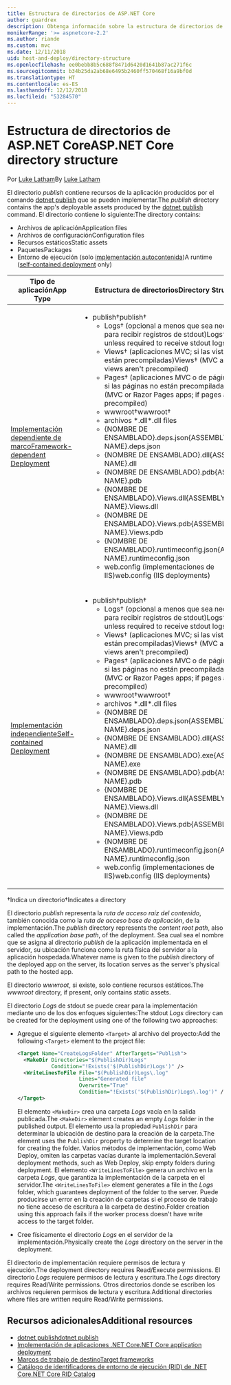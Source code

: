 ```yaml
---
title: Estructura de directorios de ASP.NET Core
author: guardrex
description: Obtenga información sobre la estructura de directorios de las aplicaciones ASP.NET Core publicadas.
monikerRange: '>= aspnetcore-2.2'
ms.author: riande
ms.custom: mvc
ms.date: 12/11/2018
uid: host-and-deploy/directory-structure
ms.openlocfilehash: ee0bebb8b5c688f8471d6420d1641b87ac271f6c
ms.sourcegitcommit: b34b25da2ab68e6495b2460ff570468f16a9bf0d
ms.translationtype: HT
ms.contentlocale: es-ES
ms.lasthandoff: 12/12/2018
ms.locfileid: "53284570"
---
```

# <a name="aspnet-core-directory-structure"></a><span data-ttu-id="189b4-103">Estructura de directorios de ASP.NET Core</span><span class="sxs-lookup"><span data-stu-id="189b4-103">ASP.NET Core directory structure</span></span>

<span data-ttu-id="189b4-104">Por [Luke Latham](https://github.com/guardrex)</span><span class="sxs-lookup"><span data-stu-id="189b4-104">By [Luke Latham](https://github.com/guardrex)</span></span>

<span data-ttu-id="189b4-105">El directorio *publish* contiene recursos de la aplicación producidos por el comando [dotnet publish](/dotnet/core/tools/dotnet-publish) que se pueden implementar.</span><span class="sxs-lookup"><span data-stu-id="189b4-105">The *publish* directory contains the app's deployable assets produced by the [dotnet publish](/dotnet/core/tools/dotnet-publish) command.</span></span> <span data-ttu-id="189b4-106">El directorio contiene lo siguiente:</span><span class="sxs-lookup"><span data-stu-id="189b4-106">The directory contains:</span></span>

* <span data-ttu-id="189b4-107">Archivos de aplicación</span><span class="sxs-lookup"><span data-stu-id="189b4-107">Application files</span></span>
* <span data-ttu-id="189b4-108">Archivos de configuración</span><span class="sxs-lookup"><span data-stu-id="189b4-108">Configuration files</span></span>
* <span data-ttu-id="189b4-109">Recursos estáticos</span><span class="sxs-lookup"><span data-stu-id="189b4-109">Static assets</span></span>
* <span data-ttu-id="189b4-110">Paquetes</span><span class="sxs-lookup"><span data-stu-id="189b4-110">Packages</span></span>
* <span data-ttu-id="189b4-111">Entorno de ejecución (solo [implementación autocontenida](/dotnet/core/deploying/#self-contained-deployments-scd))</span><span class="sxs-lookup"><span data-stu-id="189b4-111">A runtime ([self-contained deployment](/dotnet/core/deploying/#self-contained-deployments-scd) only)</span></span>

| <span data-ttu-id="189b4-112">Tipo de aplicación</span><span class="sxs-lookup"><span data-stu-id="189b4-112">App Type</span></span> | <span data-ttu-id="189b4-113">Estructura de directorios</span><span class="sxs-lookup"><span data-stu-id="189b4-113">Directory Structure</span></span> |
| -------- | ------------------- |
| [<span data-ttu-id="189b4-114">Implementación dependiente de marco</span><span class="sxs-lookup"><span data-stu-id="189b4-114">Framework-dependent Deployment</span></span>](/dotnet/core/deploying/#framework-dependent-deployments-fdd) | <ul><li><span data-ttu-id="189b4-115">publish&dagger;</span><span class="sxs-lookup"><span data-stu-id="189b4-115">publish&dagger;</span></span><ul><li><span data-ttu-id="189b4-116">Logs&dagger; (opcional a menos que sea necesario para recibir registros de stdout)</span><span class="sxs-lookup"><span data-stu-id="189b4-116">Logs&dagger; (optional unless required to receive stdout logs)</span></span></li><li><span data-ttu-id="189b4-117">Views&dagger; (aplicaciones MVC; si las vistas no están precompiladas)</span><span class="sxs-lookup"><span data-stu-id="189b4-117">Views&dagger; (MVC apps; if views aren't precompiled)</span></span></li><li><span data-ttu-id="189b4-118">Pages&dagger; (aplicaciones MVC o de páginas Razor; si las páginas no están precompiladas)</span><span class="sxs-lookup"><span data-stu-id="189b4-118">Pages&dagger; (MVC or Razor Pages apps; if pages aren't precompiled)</span></span></li><li><span data-ttu-id="189b4-119">wwwroot&dagger;</span><span class="sxs-lookup"><span data-stu-id="189b4-119">wwwroot&dagger;</span></span></li><li><span data-ttu-id="189b4-120">archivos \*\.dll</span><span class="sxs-lookup"><span data-stu-id="189b4-120">\*\.dll files</span></span></li><li><span data-ttu-id="189b4-121">{NOMBRE DE ENSAMBLADO}.deps.json</span><span class="sxs-lookup"><span data-stu-id="189b4-121">{ASSEMBLY NAME}.deps.json</span></span></li><li><span data-ttu-id="189b4-122">{NOMBRE DE ENSAMBLADO}.dll</span><span class="sxs-lookup"><span data-stu-id="189b4-122">{ASSEMBLY NAME}.dll</span></span></li><li><span data-ttu-id="189b4-123">{NOMBRE DE ENSAMBLADO}.pdb</span><span class="sxs-lookup"><span data-stu-id="189b4-123">{ASSEMBLY NAME}.pdb</span></span></li><li><span data-ttu-id="189b4-124">{NOMBRE DE ENSAMBLADO}.Views.dll</span><span class="sxs-lookup"><span data-stu-id="189b4-124">{ASSEMBLY NAME}.Views.dll</span></span></li><li><span data-ttu-id="189b4-125">{NOMBRE DE ENSAMBLADO}.Views.pdb</span><span class="sxs-lookup"><span data-stu-id="189b4-125">{ASSEMBLY NAME}.Views.pdb</span></span></li><li><span data-ttu-id="189b4-126">{NOMBRE DE ENSAMBLADO}.runtimeconfig.json</span><span class="sxs-lookup"><span data-stu-id="189b4-126">{ASSEMBLY NAME}.runtimeconfig.json</span></span></li><li><span data-ttu-id="189b4-127">web.config (implementaciones de IIS)</span><span class="sxs-lookup"><span data-stu-id="189b4-127">web.config (IIS deployments)</span></span></li></ul></li></ul> |
| [<span data-ttu-id="189b4-128">Implementación independiente</span><span class="sxs-lookup"><span data-stu-id="189b4-128">Self-contained Deployment</span></span>](/dotnet/core/deploying/#self-contained-deployments-scd) | <ul><li><span data-ttu-id="189b4-129">publish&dagger;</span><span class="sxs-lookup"><span data-stu-id="189b4-129">publish&dagger;</span></span><ul><li><span data-ttu-id="189b4-130">Logs&dagger; (opcional a menos que sea necesario para recibir registros de stdout)</span><span class="sxs-lookup"><span data-stu-id="189b4-130">Logs&dagger; (optional unless required to receive stdout logs)</span></span></li><li><span data-ttu-id="189b4-131">Views&dagger; (aplicaciones MVC; si las vistas no están precompiladas)</span><span class="sxs-lookup"><span data-stu-id="189b4-131">Views&dagger; (MVC apps; if views aren't precompiled)</span></span></li><li><span data-ttu-id="189b4-132">Pages&dagger; (aplicaciones MVC o de páginas Razor; si las páginas no están precompiladas)</span><span class="sxs-lookup"><span data-stu-id="189b4-132">Pages&dagger; (MVC or Razor Pages apps; if pages aren't precompiled)</span></span></li><li><span data-ttu-id="189b4-133">wwwroot&dagger;</span><span class="sxs-lookup"><span data-stu-id="189b4-133">wwwroot&dagger;</span></span></li><li><span data-ttu-id="189b4-134">archivos \*.dll</span><span class="sxs-lookup"><span data-stu-id="189b4-134">\*.dll files</span></span></li><li><span data-ttu-id="189b4-135">{NOMBRE DE ENSAMBLADO}.deps.json</span><span class="sxs-lookup"><span data-stu-id="189b4-135">{ASSEMBLY NAME}.deps.json</span></span></li><li><span data-ttu-id="189b4-136">{NOMBRE DE ENSAMBLADO}.dll</span><span class="sxs-lookup"><span data-stu-id="189b4-136">{ASSEMBLY NAME}.dll</span></span></li><li><span data-ttu-id="189b4-137">{NOMBRE DE ENSAMBLADO}.exe</span><span class="sxs-lookup"><span data-stu-id="189b4-137">{ASSEMBLY NAME}.exe</span></span></li><li><span data-ttu-id="189b4-138">{NOMBRE DE ENSAMBLADO}.pdb</span><span class="sxs-lookup"><span data-stu-id="189b4-138">{ASSEMBLY NAME}.pdb</span></span></li><li><span data-ttu-id="189b4-139">{NOMBRE DE ENSAMBLADO}.Views.dll</span><span class="sxs-lookup"><span data-stu-id="189b4-139">{ASSEMBLY NAME}.Views.dll</span></span></li><li><span data-ttu-id="189b4-140">{NOMBRE DE ENSAMBLADO}.Views.pdb</span><span class="sxs-lookup"><span data-stu-id="189b4-140">{ASSEMBLY NAME}.Views.pdb</span></span></li><li><span data-ttu-id="189b4-141">{NOMBRE DE ENSAMBLADO}.runtimeconfig.json</span><span class="sxs-lookup"><span data-stu-id="189b4-141">{ASSEMBLY NAME}.runtimeconfig.json</span></span></li><li><span data-ttu-id="189b4-142">web.config (implementaciones de IIS)</span><span class="sxs-lookup"><span data-stu-id="189b4-142">web.config (IIS deployments)</span></span></li></ul></li></ul> |

<span data-ttu-id="189b4-143">&dagger;Indica un directorio</span><span class="sxs-lookup"><span data-stu-id="189b4-143">&dagger;Indicates a directory</span></span>

<span data-ttu-id="189b4-144">El directorio *publish* representa la *ruta de acceso raíz del contenido*, también conocida como la *ruta de acceso base de aplicación*, de la implementación.</span><span class="sxs-lookup"><span data-stu-id="189b4-144">The *publish* directory represents the *content root path*, also called the *application base path*, of the deployment.</span></span> <span data-ttu-id="189b4-145">Sea cual sea el nombre que se asigna al directorio *publish* de la aplicación implementada en el servidor, su ubicación funciona como la ruta física del servidor a la aplicación hospedada.</span><span class="sxs-lookup"><span data-stu-id="189b4-145">Whatever name is given to the *publish* directory of the deployed app on the server, its location serves as the server's physical path to the hosted app.</span></span>

<span data-ttu-id="189b4-146">El directorio *wwwroot*, si existe, solo contiene recursos estáticos.</span><span class="sxs-lookup"><span data-stu-id="189b4-146">The *wwwroot* directory, if present, only contains static assets.</span></span>

<span data-ttu-id="189b4-147">El directorio *Logs* de stdout se puede crear para la implementación mediante uno de los dos enfoques siguientes:</span><span class="sxs-lookup"><span data-stu-id="189b4-147">The stdout *Logs* directory can be created for the deployment using one of the following two approaches:</span></span>

* <span data-ttu-id="189b4-148">Agregue el siguiente elemento `<Target>` al archivo del proyecto:</span><span class="sxs-lookup"><span data-stu-id="189b4-148">Add the following `<Target>` element to the project file:</span></span>

   ```xml
   <Target Name="CreateLogsFolder" AfterTargets="Publish">
     <MakeDir Directories="$(PublishDir)Logs" 
              Condition="!Exists('$(PublishDir)Logs')" />
     <WriteLinesToFile File="$(PublishDir)Logs\.log" 
                       Lines="Generated file" 
                       Overwrite="True" 
                       Condition="!Exists('$(PublishDir)Logs\.log')" />
   </Target>
   ```

   <span data-ttu-id="189b4-149">El elemento `<MakeDir>` crea una carpeta *Logs* vacía en la salida publicada.</span><span class="sxs-lookup"><span data-stu-id="189b4-149">The `<MakeDir>` element creates an empty *Logs* folder in the published output.</span></span> <span data-ttu-id="189b4-150">El elemento usa la propiedad `PublishDir` para determinar la ubicación de destino para la creación de la carpeta.</span><span class="sxs-lookup"><span data-stu-id="189b4-150">The element uses the `PublishDir` property to determine the target location for creating the folder.</span></span> <span data-ttu-id="189b4-151">Varios métodos de implementación, como Web Deploy, omiten las carpetas vacías durante la implementación.</span><span class="sxs-lookup"><span data-stu-id="189b4-151">Several deployment methods, such as Web Deploy, skip empty folders during deployment.</span></span> <span data-ttu-id="189b4-152">El elemento `<WriteLinesToFile>` genera un archivo en la carpeta *Logs*, que garantiza la implementación de la carpeta en el servidor.</span><span class="sxs-lookup"><span data-stu-id="189b4-152">The `<WriteLinesToFile>` element generates a file in the *Logs* folder, which guarantees deployment of the folder to the server.</span></span> <span data-ttu-id="189b4-153">Puede producirse un error en la creación de carpetas si el proceso de trabajo no tiene acceso de escritura a la carpeta de destino.</span><span class="sxs-lookup"><span data-stu-id="189b4-153">Folder creation using this approach fails if the worker process doesn't have write access to the target folder.</span></span>

* <span data-ttu-id="189b4-154">Cree físicamente el directorio *Logs* en el servidor de la implementación.</span><span class="sxs-lookup"><span data-stu-id="189b4-154">Physically create the *Logs* directory on the server in the deployment.</span></span>

<span data-ttu-id="189b4-155">El directorio de implementación requiere permisos de lectura y ejecución.</span><span class="sxs-lookup"><span data-stu-id="189b4-155">The deployment directory requires Read/Execute permissions.</span></span> <span data-ttu-id="189b4-156">El directorio *Logs* requiere permisos de lectura y escritura.</span><span class="sxs-lookup"><span data-stu-id="189b4-156">The *Logs* directory requires Read/Write permissions.</span></span> <span data-ttu-id="189b4-157">Otros directorios donde se escriben los archivos requieren permisos de lectura y escritura.</span><span class="sxs-lookup"><span data-stu-id="189b4-157">Additional directories where files are written require Read/Write permissions.</span></span>

## <a name="additional-resources"></a><span data-ttu-id="189b4-158">Recursos adicionales</span><span class="sxs-lookup"><span data-stu-id="189b4-158">Additional resources</span></span>

* [<span data-ttu-id="189b4-159">dotnet publish</span><span class="sxs-lookup"><span data-stu-id="189b4-159">dotnet publish</span></span>](/dotnet/core/tools/dotnet-publish)
* [<span data-ttu-id="189b4-160">Implementación de aplicaciones .NET Core</span><span class="sxs-lookup"><span data-stu-id="189b4-160">.NET Core application deployment</span></span>](/dotnet/core/deploying/)
* [<span data-ttu-id="189b4-161">Marcos de trabajo de destino</span><span class="sxs-lookup"><span data-stu-id="189b4-161">Target frameworks</span></span>](/dotnet/standard/frameworks)
* [<span data-ttu-id="189b4-162">Catálogo de identificadores de entorno de ejecución (RID) de .NET Core</span><span class="sxs-lookup"><span data-stu-id="189b4-162">.NET Core RID Catalog</span></span>](/dotnet/core/rid-catalog)
